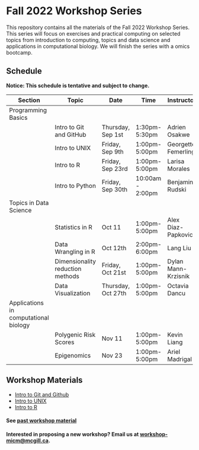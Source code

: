 # Fall 2022 Workshop Series

This repository contains all the materials of the Fall 2022 Workshop Series. 
This series will focus on exercises and practical computing on selected topics from introduction to computing, topics and data science and applications in computational biology. We will finish the series with a omics bootcamp.

## Schedule

**Notice: This schedule is tentative and subject to change.**

|Section | Topic | Date | Time | Instructor | Format | Registration |
|-----| ------| ---- | ----- | ---------- | -------- | ------- |
| Programming Basics | | | | | |  |  |
|| Intro to Git and GitHub| Thursday, Sep 1st | 1:30pm-5:30pm | Adrien Osakwe| online | Closed |
|| Intro to UNIX | Friday, Sep 9th | 1:00pm-5:00pm | Georgette Femerling | online | [Closed](https://forms.gle/TcChp9G242EB7eF58) |
|| Intro to R | Friday, Sep 23rd | 1:00pm-5:00pm | Larisa Morales | online | [Closed](https://forms.gle/4X5iUTMrQBEoHDZg9) |
|| Intro to Python | Friday, Sep 30th | 10:00am - 2:00pm | Benjamin Rudski | online | [Closed](https://forms.gle/4gX1jJ1Lr3v5Ct3K7) |
| Topics in Data Science | | | | |  |  |
|| Statistics in R |  Oct 11 | 1:00pm-5:00pm  | Alex Diaz-Papkovich‬ | In-person | [Open](https://forms.gle/S99aHcEuXsfQEY5n7) |
|| Data Wrangling in R | Oct 12th | 2:00pm-6:00pm  | Lang Liu | In-person | [Open](https://forms.gle/gSbGL5voG23fuaGW9) |
||Dimensionality reduction methods | Friday, Oct 21st | 1:00pm-5:00pm | Dylan Mann-Krzisnik | In-person | Closed |
||Data Visualization | Thursday, Oct 27th | 1:00pm-5:00pm | Octavia Dancu | Online | Closed |
| Applications in computational biology | | | | | |  |  |
|| Polygenic Risk Scores | Nov 11 | 1:00pm-5:00pm | Kevin Liang	| Online | Closed | 
|| Epigenomics | Nov 23 | 1:00pm-5:00pm | Ariel Madrigal | In-Person | Closed |
## Workshop Materials

* [Intro to Git and Github](https://github.com/McGill-MiCM/MiCM_IntroToGitHub)
* [Intro to UNIX](https://github.com/McGill-MiCM/MiCM_Intro_Unix_Fall2022)
* [Intro to R](https://github.com/McGill-MiCM/micm_IntroRacademic)

#### See [past workshop material](https://mcgill-micm.github.io/MicM-Mcgill/)
#### Interested in proposing a new workshop? Email us at workshop-micm@mcgill.ca.
